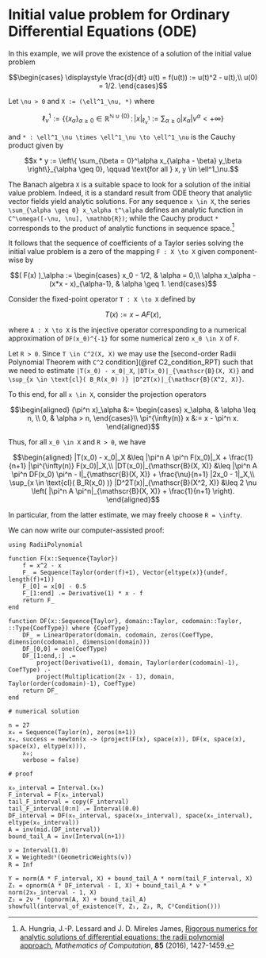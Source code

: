 # Initial value problem for Ordinary Differential Equations (ODE)

In this example, we will prove the existence of a solution of the initial value problem

```math
\begin{cases}
\displaystyle \frac{d}{dt} u(t) = f(u(t)) := u(t)^2 - u(t),\\
u(0) = 1/2.
\end{cases}
```

Let ``\nu > 0`` and ``X := (\ell^1_\nu, *)`` where

```math
\ell^1_\nu := \left\{ \{ x_\alpha \}_{\alpha \geq 0} \in \mathbb{R}^{\mathbb{N} \cup \{0\}} \, : \, | x |_{\ell^1_\nu} := \sum_{\alpha \geq 0} |x_\alpha| \nu^\alpha < +\infty \right\}
```

and ``* : \ell^1_\nu \times \ell^1_\nu \to \ell^1_\nu`` is the Cauchy product given by

```math
x * y := \left\{ \sum_{\beta = 0}^\alpha x_{\alpha - \beta} y_\beta \right\}_{\alpha \geq 0}, \qquad \text{for all } x, y \in \ell^1_\nu.
```

The Banach algebra ``X`` is a suitable space to look for a solution of the initial value problem. Indeed, it is a standard result from ODE theory that analytic vector fields yield analytic solutions. For any sequence ``x \in X``, the series ``\sum_{\alpha \geq 0} x_\alpha t^\alpha`` defines an analytic function in ``C^\omega([-\nu, \nu], \mathbb{R})``; while the Cauchy product ``*`` corresponds to the product of analytic functions in sequence space.[^1]

[^1]: A. Hungria, J.-P. Lessard and J. D. Mireles James, [Rigorous numerics for analytic solutions of differential equations: the radii polynomial approach](https://doi.org/10.1090/mcom/3046), *Mathematics of Computation*, **85** (2016), 1427-1459.

It follows that the sequence of coefficients of a Taylor series solving the initial value problem is a zero of the mapping ``F : X \to X`` given component-wise by

```math
( F(x) )_\alpha :=
\begin{cases}
x_0 - 1/2, & \alpha = 0,\\
\alpha x_\alpha - (x*x - x)_{\alpha-1}, & \alpha \geq 1.
\end{cases}
```

Consider the fixed-point operator ``T : X \to X`` defined by

```math
T(x) := x - A F(x),
```

where ``A : X \to X`` is the injective operator corresponding to a numerical approximation of ``DF(x_0)^{-1}`` for some numerical zero ``x_0 \in X`` of ``F``.

Let ``R > 0``. Since ``T \in C^2(X, X)`` we may use the [second-order Radii Polynomial Theorem with ``C^2`` condition](@ref C2_condition_RPT) such that we need to estimate ``|T(x_0) - x_0|_X``, ``|DT(x_0)|_{\mathscr{B}(X, X)}`` and ``\sup_{x \in \text{cl}( B_R(x_0) )} |D^2T(x)|_{\mathscr{B}(X^2, X)}``.

To this end, for all ``x \in X``, consider the projection operators

```math
\begin{aligned}
(\pi^n x)_\alpha &:= \begin{cases} x_\alpha, & \alpha \leq n, \\ 0, & \alpha > n, \end{cases}\\
\pi^{\infty(n)} x &:= x - \pi^n x.
\end{aligned}
```

Thus, for all ``x_0 \in X`` and ``R > 0``, we have

```math
\begin{aligned}
|T(x_0) - x_0|_X &\leq |\pi^n A \pi^n F(x_0)|_X + \frac{1}{n+1} |\pi^{\infty(n)} F(x_0)|_X,\\
|DT(x_0)|_{\mathscr{B}(X, X)} &\leq |\pi^n A \pi^n DF(x_0) \pi^n - I|_{\mathscr{B}(X, X)} + \frac{\nu}{n+1} |2x_0 - 1|_X,\\
\sup_{x \in \text{cl}( B_R(x_0) )} |D^2T(x)|_{\mathscr{B}(X^2, X)} &\leq 2 \nu \left( |\pi^n A \pi^n|_{\mathscr{B}(X, X)} + \frac{1}{n+1} \right).
\end{aligned}
```

In particular, from the latter estimate, we may freely choose ``R = \infty``.

We can now write our computer-assisted proof:

```@example
using RadiiPolynomial

function F(x::Sequence{Taylor})
    f = x^2 - x
    F_ = Sequence(Taylor(order(f)+1), Vector{eltype(x)}(undef, length(f)+1))
    F_[0] = x[0] - 0.5
    F_[1:end] .= Derivative(1) * x - f
    return F_
end

function DF(x::Sequence{Taylor}, domain::Taylor, codomain::Taylor, ::Type{CoefType}) where {CoefType}
    DF_ = LinearOperator(domain, codomain, zeros(CoefType, dimension(codomain), dimension(domain)))
    DF_[0,0] = one(CoefType)
    DF_[1:end,:] .=
        project(Derivative(1), domain, Taylor(order(codomain)-1), CoefType) .-
        project(Multiplication(2x - 1), domain, Taylor(order(codomain)-1), CoefType)    
    return DF_
end

# numerical solution

n = 27
x₀ = Sequence(Taylor(n), zeros(n+1))
x₀, success = newton(x -> (project(F(x), space(x)), DF(x, space(x), space(x), eltype(x))),
    x₀;
    verbose = false)

# proof

x₀_interval = Interval.(x₀)
F_interval = F(x₀_interval)
tail_F_interval = copy(F_interval)
tail_F_interval[0:n] .= Interval(0.0)
DF_interval = DF(x₀_interval, space(x₀_interval), space(x₀_interval), eltype(x₀_interval))
A = inv(mid.(DF_interval))
bound_tail_A = inv(Interval(n+1))

ν = Interval(1.0)
X = Weightedℓ¹(GeometricWeights(ν))
R = Inf

Y = norm(A * F_interval, X) + bound_tail_A * norm(tail_F_interval, X)
Z₁ = opnorm(A * DF_interval - I, X) + bound_tail_A * ν * norm(2x₀_interval - 1, X)
Z₂ = 2ν * (opnorm(A, X) + bound_tail_A)
showfull(interval_of_existence(Y, Z₁, Z₂, R, C²Condition()))
```
